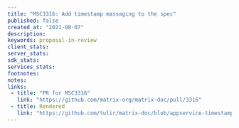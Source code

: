 ```yaml
---
title: "MSC3316: Add timestamp massaging to the spec"
published: false
created_at: "2021-08-07"
description:
keywords: proposal-in-review
client_stats:
server_stats:
sdk_stats:
services_stats:
footnotes:
notes:
links:
 - title: "PR for MSC3316"
   link: "https://github.com/matrix-org/matrix-doc/pull/3316"
 - title: Rendered
   link: "https://github.com/tulir/matrix-doc/blob/appservice-timestamp-massaging/proposals/3316-appservice-timestamp-massaging.md"
---
```


